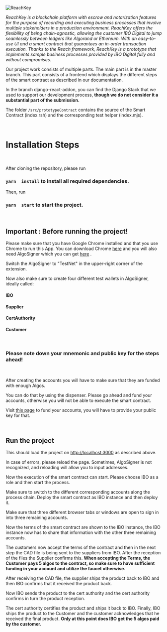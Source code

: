 
![ReachKey](https://i.imgur.com/bHC522p.png)


*ReachKey is a blockchain platform with escrow and notarization features for the purpose of recording and executing business processes that involve multiple stakeholders in a production environment. ReachKey offers the flexibility of being chain-agnostic, allowing the customer IBO Digital to jump seamlessly between ledgers like Algorand or Ethereum. With an easy-to-use UI and a smart contract that guarantees an in-order transaction execution. Thanks to the Reach framework, ReachKey is a prototype that implements sample business processes provided by IBO Digital fully and without compromises.*

Our project work consists of multiple parts. The main part is in the master branch. This part consists of a frontend which displays the different steps of the smart contract as described in our documentation.

In the branch django-react-addon, you can find the Django Stack that we used to support our development process, **though we do not consider it a substantial part of the submission.**

The folder `/src/prototypeContract` contains the source of the Smart Contract (index.rsh) and the corresponding test helper (index.mjs).

​
#  Installation  Steps

​

After cloning the repository, please run

###  `yarn  install`  to  install  all  required  dependencies.

Then, run

###  `yarn  start`  to  start  the  project.

​



##  Important  :  Before  running  the  project!

Please make sure that you have Google Chrome installed and that you use Chrome to run this App. You can download Chrome [here](https://www.google.com/chrome/?brand=CHBD&gclid=CjwKCAjw3MSHBhB3EiwAxcaEu13Tf_SPYiB47-V3ymgoBFidEbRsgY4UcRDVPnOSI1VMegT-vzFhOBoCBgoQAvD_BwE&gclsrc=aw.ds) and you will also need AlgoSigner which you can get [here](https://chrome.google.com/webstore/detail/algosigner/kmmolakhbgdlpkjkcjkebenjheonagdm) .

Switch the AlgoSigner to "TestNet" in the upper-right corner of the extension.

Now also make sure to create four different test wallets in AlgoSigner, ideally called: 

####  IBO

####  Supplier

####  CertAuthority  

####  Customer

​

###  Please  note  down  your  mnemonic  and  public  key  for  the  steps  ahead!

​

After creating the accounts you will have to make sure that they are funded with enough Algos.

You can do that by using the dispenser. Please go ahead and fund your accounts, otherwise you will not be able to execute the smart contract. 

Visit [this page](https://bank.testnet.algorand.network/) to fund your accounts, you will have to provide your public key for that.

​

##  Run  the  project

This should load the project on [http://localhost:3000](http://localhost:3000)  as described above.

In case of errors, please reload the page. Sometimes, AlgoSigner is not recognized, and reloading will allow you to input addresses.

Now the execution of the smart contract can start. Please choose IBO as a role and then start the process. 

Make sure to switch to the different corresponding accounts along the process chain.
Deploy the smart contract as IBO instance and then deploy it. 

Make sure that three different browser tabs or windows are open to sign in into three remaining accounts.

Now the terms of the smart contract are shown to the IBO instance, the IBO instance now has to share that information with the other three remaining accounts. 

The customers now accept the terms of the contract and then in the next step the CAD file is being sent to the suppliers from IBO. After the reception of the files the Supplier confirms this. 
**When accepting the Terms, the Customer pays 5 algos to the contract, so make sure to have sufficient funding in your account and utilize the faucet otherwise.**

After receiving the CAD file, the supplier ships the product back to IBO and then IBO confirms that it received the product back. 

Now IBO sends the product to the cert authority and the cert authority confirms in turn the product reception.

The cert authority certifies the product and ships it back to IBO. Finally, IBO ships the product to the Customer and the customer acknowledges that he received the final product.
**Only at this point does IBO get the 5 algos paid by the customer.**
